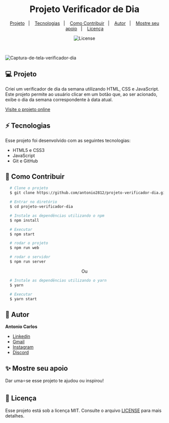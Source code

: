 <h1 align="center"> Projeto Verificador de Dia </h1>

<p align="center">
  <a href="#--projeto">Projeto</a>&nbsp;&nbsp;&nbsp;|&nbsp;&nbsp;&nbsp;
  <a href="#--tecnologias">Tecnologias</a>&nbsp;&nbsp;&nbsp;|&nbsp;&nbsp;&nbsp;
  <a href="#--como-contribuir">Como Contribuir</a>&nbsp;&nbsp;&nbsp;|&nbsp;&nbsp;&nbsp;
  <a href="#--autor">Autor</a>&nbsp;&nbsp;&nbsp;|&nbsp;&nbsp;&nbsp;
  <a href="#--mostre-seu-apoio">Mostre seu apoio</a>&nbsp;&nbsp;&nbsp;|&nbsp;&nbsp;&nbsp;
  <a href="#memo--licença">Licença</a>
</p>

<p align="center">
  <img alt="License" src="https://img.shields.io/static/v1?label=license&message=MIT&color=49AA26&labelColor=000000">
</p>

<br>

![Captura-de-tela-verificador-dia](https://github.com/user-attachments/assets/7609e378-206d-46b8-8618-06baab229e2e)


## 💻  Projeto

Criei um verificador de dia da semana utilizando HTML, CSS e JavaScript. Este projeto permite ao usuário clicar em um botão que, ao ser acionado, exibe o dia da semana correspondente à data atual.

[Visite o projeto online](https://antonio2812.github.io/projeto-verificador-dia/)

## ⚡  Tecnologias

Esse projeto foi desenvolvido com as seguintes tecnologias:

- HTML5 e CSS3
- JavaScript
- Git e GitHub

## 🤝  Como Contribuir

```bash
  # Clone o projeto
  $ git clone https://github.com/antonio2812/projeto-verificador-dia.git
````

```bash
  # Entrar no diretório
  $ cd projeto-verificador-dia
```

```bash
  # Instale as dependências utilizando o npm
  $ npm install
```

```bash
  # Executar
  $ npm start
```

```bash
  # rodar o projeto
  $ npm run web
```

```bash
  # rodar o servidor
  $ npm run server
```

<p align="center">Ou</p>

```bash
  # Instale as dependências utilizando o yarn
  $ yarn
```

```bash
  # Executar
  $ yarn start
```

## 👤  Autor

**Antonio  Carlos**

* [Linkedin](https://www.linkedin.com/in/antonio-carlos-de-souza-junior/)
* [Gmail](mailto:acarlosdesouzajunior@gmail.com)
* [Instagram](https://www.instagram.com/carlosdesouzajunior.antonio/)
* [Discord](https://discord.com/channels/@me)

## ✨  Mostre seu apoio

Dar uma⭐️se esse projeto te ajudou ou inspirou!

## :memo:  Licença

Esse projeto está sob a licença MIT. Consulte o arquivo <a href="https://github.com/antonio2812/projeto-verificador-dia/blob/main/LICENSE">LICENSE</a> para mais detalhes.
